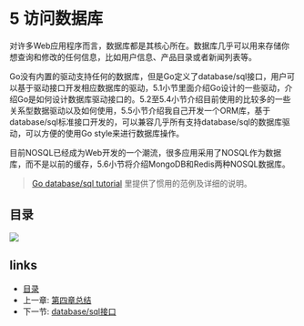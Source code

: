 # 5 访问数据库

对许多Web应用程序而言，数据库都是其核心所在。数据库几乎可以用来存储你想查询和修改的任何信息，比如用户信息、产品目录或者新闻列表等。

Go没有内置的驱动支持任何的数据库，但是Go定义了database/sql接口，用户可以基于驱动接口开发相应数据库的驱动，5.1小节里面介绍Go设计的一些驱动，介绍Go是如何设计数据库驱动接口的。5.2至5.4小节介绍目前使用的比较多的一些关系型数据驱动以及如何使用，5.5小节介绍我自己开发一个ORM库，基于database/sql标准接口开发的，可以兼容几乎所有支持database/sql的数据库驱动，可以方便的使用Go style来进行数据库操作。

目前NOSQL已经成为Web开发的一个潮流，很多应用采用了NOSQL作为数据库，而不是以前的缓存，5.6小节将介绍MongoDB和Redis两种NOSQL数据库。

> [Go database/sql tutorial](http://go-database-sql.org/) 里提供了惯用的范例及详细的说明。

## 目录

![](https://github.com/7th-heaven/build-web-application-with-golang/tree/606abd586a7270d0e48762cf0454ba0fac330698/zh/images/navi5.png?raw=true)

## links

* [目录](https://github.com/7th-heaven/build-web-application-with-golang/tree/606abd586a7270d0e48762cf0454ba0fac330698/zh/preface.md%3E)
* 上一章: [第四章总结](https://github.com/7th-heaven/build-web-application-with-golang/tree/606abd586a7270d0e48762cf0454ba0fac330698/zh/04.6.md%3E)
* 下一节: [database/sql接口](https://github.com/7th-heaven/build-web-application-with-golang/tree/606abd586a7270d0e48762cf0454ba0fac330698/zh/05.1.md%3E)

